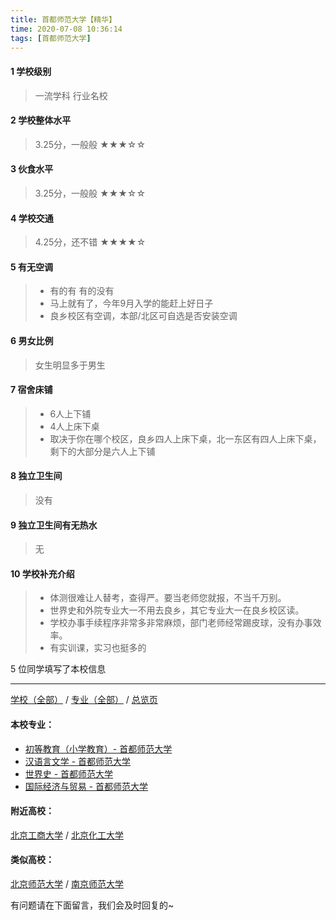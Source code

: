 ```yaml
---
title: 首都师范大学【精华】
time: 2020-07-08 10:36:14
tags: [首都师范大学]
---
```

#### 1 学校级别
> 一流学科 行业名校


#### 2 学校整体水平
> 3.25分，一般般
★★★☆☆


#### 3 伙食水平
>  3.25分，一般般
★★★☆☆


#### 4 学校交通
> 4.25分，还不错
★★★★☆


#### 5 有无空调
> - 有的有 有的没有
> - 马上就有了，今年9月入学的能赶上好日子
> - 良乡校区有空调，本部/北区可自选是否安装空调


#### 6 男女比例
> 女生明显多于男生


#### 7 宿舍床铺
> - 6人上下铺
> - 4人上床下桌
> - 取决于你在哪个校区，良乡四人上床下桌，北一东区有四人上床下桌，剩下的大部分是六人上下铺
 

#### 8 独立卫生间
> 没有


#### 9 独立卫生间有无热水
> 无


#### 10 学校补充介绍
> - 体测很难让人替考，查得严。要当老师您就报，不当千万别。
> - 世界史和外院专业大一不用去良乡，其它专业大一在良乡校区读。
> - 学校办事手续程序非常多非常麻烦，部门老师经常踢皮球，没有办事效率。
> - 有实训课，实习也挺多的

5 位同学填写了本校信息
***
[学校（全部）](https://univgo.github.io/2020/07/08/3efa6bcca419) / [专业（全部）](https://univgo.github.io/2020/07/08/2d4c6d3552c2) / [总览页](https://univgo.github.io/2020/07/08/445daeb4fa00)
#### 本校专业：
- [初等教育（小学教育）- 首都师范大学](https://univgo.github.io/2020/07/08/e65dc2a1d9bb)
- [汉语言文学 - 首都师范大学](https://univgo.github.io/2020/07/08/b82bc4d33797)
- [世界史 - 首都师范大学](https://univgo.github.io/2020/07/08/cce9dba656dc)
- [国际经济与贸易 - 首都师范大学](https://univgo.github.io/2020/07/08/1f0ba424bfb5)

#### 附近高校：
[北京工商大学](https://univgo.github.io/2020/07/08/北京工商大学) / [北京化工大学](https://univgo.github.io/2020/07/08/北京化工大学) 
#### 类似高校：
[北京师范大学](https://univgo.github.io/2020/07/08/北京师范大学)  / [南京师范大学](https://univgo.github.io/2020/07/08/南京师范大学)


有问题请在下面留言，我们会及时回复的~
